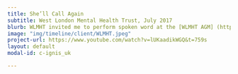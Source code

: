 ```yaml
---
title: She’ll Call Again
subtitle: West London Mental Health Trust, July 2017
blurb: WLMHT invited me to perform spoken word at the [WLMHT AGM] (https://www.youtube.com/watch?v=lUKaadikWGQ&t=759s) {:target="_blank"}
image: "img/timeline/client/WLMHT.jpeg"
project-url: https://www.youtube.com/watch?v=lUKaadikWGQ&t=759s
layout: default
modal-id: c-ignis_uk

---
```

